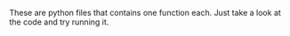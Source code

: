 These are python files that contains one function each.
Just take a look at the code and try running it.
